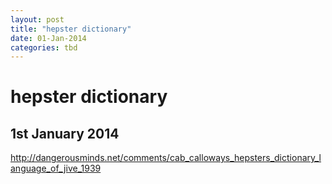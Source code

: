 ```yaml
---
layout: post
title: "hepster dictionary"
date: 01-Jan-2014
categories: tbd
---
```


# hepster dictionary

## 1st January 2014

<a href="http://dangerousminds.net/comments/cab_calloways_hepsters_dictionary_language_of_jive_1939">http://dangerousminds.net/comments/cab_calloways_hepsters_dictionary_language_of_jive_1939</a>
